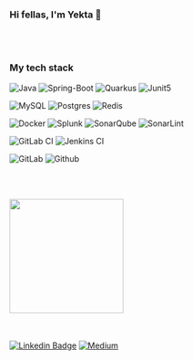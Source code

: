 ### Hi fellas, I'm Yekta 👋

<br></br>
### My tech stack
![Java](https://img.shields.io/badge/java-%23ED8B00.svg?style=for-the-badge&logo=openjdk&logoColor=white)
![Spring-Boot](https://img.shields.io/badge/Spring_Boot-F2F4F9?style=for-the-badge&logo=spring-boot)
![Quarkus](https://img.shields.io/badge/Quarkus-000000?style=for-the-badge&logo=quarkus)
![Junit5](https://img.shields.io/badge/Junit5-25A162?style=for-the-badge&logo=junit5&logoColor=white)

![MySQL](https://img.shields.io/badge/mysql-4479A1.svg?style=for-the-badge&logo=mysql&logoColor=white)
![Postgres](https://img.shields.io/badge/postgres-%23316192.svg?style=for-the-badge&logo=postgresql&logoColor=white)
![Redis](https://img.shields.io/badge/redis-%23DD0031.svg?style=for-the-badge&logo=redis&logoColor=white)

![Docker](https://img.shields.io/badge/docker-%230db7ed.svg?style=for-the-badge&logo=docker&logoColor=white)
![Splunk](https://img.shields.io/badge/splunk-%23000000.svg?style=for-the-badge&logo=splunk&logoColor=white)
![SonarQube](https://img.shields.io/badge/SonarQube-black?style=for-the-badge&logo=sonarqube&logoColor=4E9BCD)
![SonarLint](https://img.shields.io/badge/SonarLint-CB2029?style=for-the-badge&logo=SONARLINT&logoColor=white)

![GitLab CI](https://img.shields.io/badge/gitlab%20ci-%23181717.svg?style=for-the-badge&logo=gitlab&logoColor=white)
![Jenkins CI](https://img.shields.io/badge/Jenkins-D24939?style=for-the-badge&logo=Jenkins&logoColor=white)

![GitLab](https://img.shields.io/badge/GitLab-330F63?style=for-the-badge&logo=gitlab&logoColor=white)
![Github](https://img.shields.io/badge/GitHub-100000?style=for-the-badge&logo=github&logoColor=white)

<br></br>
<div>
    <img align="center" height="200" src="https://github-readme-stats.vercel.app/api/top-langs/?username=YeQTa&layout=compact&langs_count=16&theme=dracula"/>
</div>

<br></br>
[![Linkedin Badge](https://img.shields.io/badge/-yektaanilaksoy-blue?style=flat-square&logo=Linkedin&logoColor=white&link=https://www.linkedin.com/in/yektaanilaksoy/)](https://www.linkedin.com/in/yektaanilaksoy/)
[![Medium](https://img.shields.io/badge/Medium-12100E?style=for-the-badge&logo=medium&logoColor=white)](https://yektaus.medium.com/)
